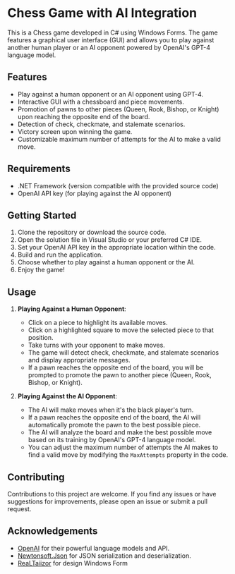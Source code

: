 # Chess Game with AI Integration

This is a Chess game developed in C# using Windows Forms. The game features a graphical user interface (GUI) and allows you to play against another human player or an AI opponent powered by OpenAI's GPT-4 language model.

## Features

- Play against a human opponent or an AI opponent using GPT-4.
- Interactive GUI with a chessboard and piece movements.
- Promotion of pawns to other pieces (Queen, Rook, Bishop, or Knight) upon reaching the opposite end of the board.
- Detection of check, checkmate, and stalemate scenarios.
- Victory screen upon winning the game.
- Customizable maximum number of attempts for the AI to make a valid move.

## Requirements

- .NET Framework (version compatible with the provided source code)
- OpenAI API key (for playing against the AI opponent)

## Getting Started

1. Clone the repository or download the source code.
2. Open the solution file in Visual Studio or your preferred C# IDE.
3. Set your OpenAI API key in the appropriate location within the code.
4. Build and run the application.
5. Choose whether to play against a human opponent or the AI.
6. Enjoy the game!

## Usage

1. **Playing Against a Human Opponent**:
   - Click on a piece to highlight its available moves.
   - Click on a highlighted square to move the selected piece to that position.
   - Take turns with your opponent to make moves.
   - The game will detect check, checkmate, and stalemate scenarios and display appropriate messages.
   - If a pawn reaches the opposite end of the board, you will be prompted to promote the pawn to another piece (Queen, Rook, Bishop, or Knight).

2. **Playing Against the AI Opponent**:
   - The AI will make moves when it's the black player's turn.
   - If a pawn reaches the opposite end of the board, the AI will automatically promote the pawn to the best possible piece.
   - The AI will analyze the board and make the best possible move based on its training by OpenAI's GPT-4 language model.
   - You can adjust the maximum number of attempts the AI makes to find a valid move by modifying the `MaxAttempts` property in the code.

## Contributing

Contributions to this project are welcome. If you find any issues or have suggestions for improvements, please open an issue or submit a pull request.

## Acknowledgements

- [OpenAI](https://www.openai.com/) for their powerful language models and API.
- [Newtonsoft.Json](https://www.newtonsoft.com/json) for JSON serialization and deserialization.
- [ReaLTaiizor](https://github.com/Taiizor/ReaLTaiizor) for design Windows Form
